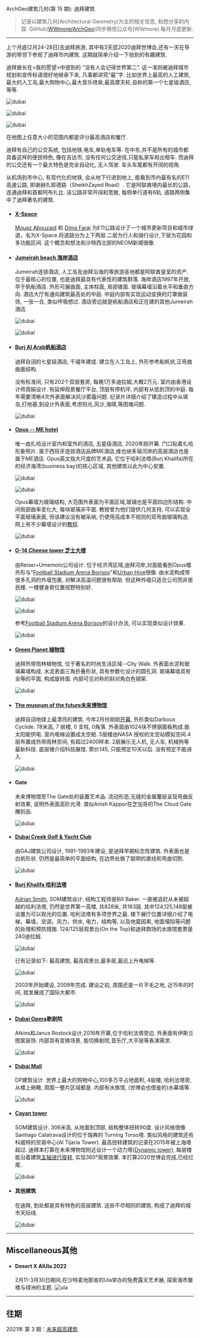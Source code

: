 ArchGeo建筑几何(第 15 期): 迪拜建筑
> 记录以建筑几何(Architectural Geometry)为主的相关信息, 和想分享的内容.
> GitHub([WWmore/ArchGeo](https://github.com/wwmore/ArchGeo))同步微信公众号(WWmore).每月月底更新.

------

上个月底(2月24-28日)去迪拜旅游, 其中有3天逛2020迪拜世博会,还有一天在导游的带领下参观了迪拜市内建筑. 这期就简单介绍一下拍到的有趣建筑.

迪拜酋长在<我的愿望>中提到的 "没有人会记得世界第二". 这一准则被迪拜城市规划和宣传标语很好地继承下来, 凡事都讲究"最"字. 比如世界上最高的人工建筑,最大的人工岛,最大购物中心,最大音乐喷泉,最高摩天轮,自称的第一个七星级酒店,等等.

![dubai](/asset/2022-3/dubai_1.png)

![dubai](/asset/2022-3/dubai_2.png)

![dubai](/asset/2022-3/dubai_3.png)


在地图上任意大小的范围内都是评分最高酒店和餐厅.

迪拜有自己的公交系统, 包括地铁,电车,单轨电车等. 在中东,并不是所有的城市都具备这样的便民特色, 像在吉达市, 没有任何公交途径,只能私家车和出租车. 而迪拜的公交还有一个最大特色是完全自动化, 无人驾驶. 车头车尾都有开阔的视角. 

从机场到市中心, 有现代化的地铁, 会从地下行进到地上, 能看到市内最有名的E11高速公路, 即谢赫扎耶德路（SheikhZayed Road）. 它是阿联酋境内最长的公路，连通迪拜和首都阿布扎比. 该公路非常开阔和宽敞, 每侧单行道有6轨. 道路两侧集中了迪拜著名的建筑. 

- #### [X-Space](https://www.archdaily.cn/cn/918739/mouaz-abouzaid-he-dima-faraj-wei-di-bai-she-ji-cheng-shi-lu-dao)

  [Mouaz Abouzaid](https://www.archdaily.cn/cn/tag/mouaz-abouzaid) 和 [Dima Faraj](https://www.archdaily.cn/cn/tag/dima-faraj) 为E11公路设计了一个城市更新项目和城市绿道，名为X-Space.将道路分为上下两层.二层为行人和骑行设计,下层为花园和多功能区间. 这个概念和想法和沙特西北部的NEOM新城很像.

- #### [Jumeirah beach 海岸酒店](https://www.jumeirah.com/en/stay/dubai/jumeirah-beach-hotel)

  Jumeirah连锁酒店, 人工岛及迪拜沿海的等旅游圣地都是阿联酋皇室的资产. 位于最核心的位置, 也是迪拜最具有代表性的建筑群落. 海岸酒店1997年开放,早于帆船酒店. 外形可展曲面, 主体柱面, 局部锥面. 玻璃幕墙沿着水平和垂直方向. 酒店大厅有通向建筑最高处的中庭. 中庭内部有实现运动变换的灯罩做装饰, 一张一合, 类似呼吸想过. 酒店旁边就是帆船酒店和正在建的其他Jumeirah酒店. 

  ![dubai](/asset/2022-3/jumeirah1.png)

  ![dubai](/asset/2022-3/jumeirah2.png)

- #### [Burj Al Arab帆船酒店](https://www.jumeirah.com/en/stay/dubai/burj-al-arab-jumeirah)

  迪拜自诩的七星级酒店, 千禧年建成. 建立在人工岛上, 外形参考船帆状,正弯曲曲面结构. 

  没有标准间, 只有202个双层套房, 每晚1万多迪拉姆,大概2万元. 室内由香港设计师周娟设计. 有延伸观景餐厅平台, 顶层有停机坪, 内部有从低到顶的中庭. 每年需要清晰4次外表面解决风沙雾霾问题. 纪录片详细介绍了建造过程中从填岛,打地基,到设计外表面,考虑阳光,风沙,海啸,等困难问题.

  ![dubai](/asset/2022-3/jumeirah3.png)

- #### [Opus -- ME hotel](https://www.zaha-hadid.com/architecture/opus/)

  唯一由扎哈设计室内和室外的酒店, 五星级酒店, 2020年刚开幕. 门口贴着扎哈形象照片. 属于西班牙连锁酒店品牌ME酒店,维也纳多瑙河岸的高层酒店也是属于ME酒店. Opus英文指大尺度的艺术品. 它位于哈利法塔(Burj Khalifa)所在的经济海湾(business bay)的核心区域, 其他建筑以此为中心安置. 

  ![dubai](/asset/2022-3/ME2.png)

  ![dubai](/asset/2022-3/ME3.png)

  Opus幕墙为玻璃结构, 大范围外表面为平面区域,玻璃也是平面四边形结构. 中间局部曲率变化大, 每块玻璃非平面. 教授曾为他们提供几何支持, 可以实现全平面玻璃表面, 但该建议没有被采纳, 仍使用高成本不规则的双弯曲玻璃构造. 网上有不少幕墙设计的[教程](https://www.youtube.com/watch?v=9I_9Kpm7PU4).

  ![dubai](/asset/2022-3/ME1.png)

  

- #### [O-14 Cheese tower 芝士大楼](https://www.archdaily.com/273404/o-14-reiser-umemoto)

  由Reiser+Umemoto公司设计. 位于经济湾区域,迪拜河岸,对面能看到Opus楼. 外形与"[Football Stadium Arena Borisov](https://www.archdaily.com/562054/football-stadium-arena-borisov-ofis-architects)"和[Urban Hive](https://www.archdaily.com/498056/urban-hive-archium?ad_medium=bookmark-recommendation&ad_name=iframe-modal)很像. 由水泥构成带很多孔洞的外墙包裹, 对解决高温问题很有帮助. 但这种外墙只适合公司而非居民楼. 一楼健身房位置视野特别好.

  ![dubai](/asset/2022-3/cheese1.png)

  ![dubai](/asset/2022-3/cheese2.png)

  参考[Football Stadium Arena Borisov](https://www.youtube.com/watch?v=PCDdu_Gfe5E)的设计办法, 可以实现类似设计效果.

  ![dubai](/asset/2022-3/cheese3.png)

- #### [Green Planet 植物馆](https://www.thegreenplanetdubai.com/en)

  迪拜热带雨林植物馆, 位于著名的时尚生活区域--City Walk. 外表面水泥和玻璃幕墙构成. 水泥表面三角折叠形状, 具有参数化设计的圆孔洞. 玻璃幕墙具有全等的平面, 构成旋转面. 内部可见对称的斜对角白色钢架. 

  ![dubai](/asset/2022-3/green.png)

- #### [The museum of the future未来博物馆](https://museumofthefuture.ae/en/experience)

  迪拜自诩地球上最漂亮的建筑. 今年2月份刚刚[开幕](https://www.ifanr.com/1473634), 外形类似Darboux Cyclide. 78米高, 7 层楼, 0 支柱, 0角落. 外表面由1024块不锈钢面板构成.能太阳能供电. 室内电梯设置成太空舱. 5层楼由NASA 授权的太空站模拟空间.4层布置成热带雨林空间, 有超过2400样本. 2层展示无人机, 无人车, 机械狗等最新科技. 底层楼介绍科技展馆. 票价145, 只能预定10天以后. 没有预定不能进入.

  ![dubai](/asset/2022-3/future.png)

- #### Gate

  未来博物馆旁The Gate处的装置艺术品. 流动形态,无缝的金属覆层呈现弯曲反射效果, 说明外表面高阶光滑. 类似Anish Kappor在芝加哥的The Cloud Gate 雕刻品.

  ![dubai](/asset/2022-3/gate.png)

- #### [Dubai Creek Golf & Yacht Club](http://www.godwinaustenjohnson.com/portfolio/dubai-creek-golf-club/)

  由GAJ建筑公司设计, 1991-1993年建设, 是迪拜早期标志性建筑. 外表面也是白帆形状. 仍然是最简单的平面结构, 在边界处做了聪明的直线和弯曲切割. 

  ![dubai](/asset/2022-3/creek.png)

- #### [Burj Khalifa 哈利法塔](https://www.burjkhalifa.ae/en/)

  [Adrian Smith](https://en.wikipedia.org/wiki/Adrian_Smith_(architect)), SOM建筑设计. 结构工程师是Bill Baker. 一直被追赶从未被超越的哈利法塔, 仍然是世界第一高楼, 共828米, 共163层. 其中124,125,148层被设置为可以观光的位置. 哈利法塔有多项世界之最. 楼下展厅位置详细介绍了电梯，幕墙，空调，风力，供水, 电力，结构等, 以及地震因素, 地面塌陷等问题的处理和预防措施. 124/125层观景台(On the Top)和迪拜商场的水族馆套票是240迪拉姆.

  ![dubai](/asset/2022-3/khalifa3.png)

  已有记录如下: 最高建筑, 最高观景台,最多层,最远上升电梯等.

  ![dubai](/asset/2022-3/khalifa1.png)

  2003年开始建设, 2009年完成. 建设之初, 周围还是一片不毛之地, 近15年的时间, 就发展成了国际大都市. 

  ![dubai](/asset/2022-3/khalifa2.png)

  

- #### [Dubai Opera](https://www.dubaiopera.com/the-architecture)歌剧院

  Atkins和Janus Rostock设计,2016年开幕,位于哈利法塔旁边. 外表面有伊斯兰图案装饰. 内部具有变换场景, 能切换剧院,音乐厅,大平层等表演需求. 

  ![dubai](/asset/2022-3/opera.png)

- #### [Dubai Mall](https://www.visitdubai.com/en/articles/the-best-shopping-malls-in-dubai?DTCM-SN+%7C+KSA+%7C+Search+%7C+EN+%7C+Brand+%7C+Attractions+%7C+Exact+%7C+New+User&gclid=Cj0KCQjw8_qRBhCXARIsAE2AtRZBA6obyZr_WEHr9Aqxf61ef3-10uRuQwTjrlJmqWjVns4alGIuAS8aAu8aEALw_wcB&gclsrc=aw.ds)

  DP建筑设计. 世界上最大的购物中心,100多万平占地面积, 4层楼, 哈利法塔旁, 从楼上俯瞰, 周围一整片区域都是. 内部有水族馆, (世博会也借鉴的)水幕墙等. 

  ![dubai](/asset/2022-3/mall.png)

- #### [Cayan tower](https://en.wikipedia.org/wiki/Cayan_Tower) 

  SOM建筑设计. 306米高, 从地面到顶部, 结构整体扭转90度. 设计风格很像Santiago Calatrava设计的位于瑞典的 Turning Torso塔. 类似风格的建筑还有科威特的贸易中心(Al Tijaria Tower). 最高扭转建筑的记录在2015年被上海塔超过. 迪拜本打算在未来博物馆附近设计一个动力塔([Dynamic tower](https://dubai-experience.com/dynamic-tower-project/)), 每层楼能沿着建筑[主轴进行旋转](https://www.archilovers.com/projects/3354/dynamic-tower.html), 实现360°观景效果. 本打算2020世博会完成,已经烂尾.

  ![dubai](/asset/2022-3/cayan.png)

- #### 其他建筑

   在迪拜, 到处都是具有特色的高层建筑. 这些不尽相同的建筑, 构成了迪拜的城市天际线. 
   
   ![dubai](/asset/2022-3/building.png)

------

## Miscellaneous其他

- #### Desert X AlUla 2022

  2月11-3月30日期间,在沙特麦地那省的Ula举办的免费露天艺术展, 探索海市蜃楼与绿洲的主题.
  ![ula](/asset/2022-3/desertX.png)


------

## 往期

2021年 第 3 期：[未来超高建筑](doc/issue-3.md)
